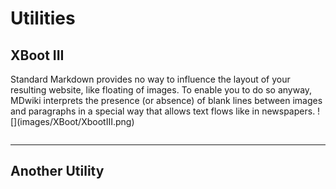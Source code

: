 Utilities
===========
XBoot III
--------

Standard Markdown provides no way to influence the layout of your resulting website, like floating of images. To enable you to do so anyway, MDwiki interprets the presence (or absence) of blank lines between images and paragraphs in a special way that allows text flows like in newspapers.
![]<img size=340px>(images/XBoot/XbootIII.png)</img>

<img href="images/XBoot/XbootIII.png" size=340px><img>

- - - -

Another Utility
--------
